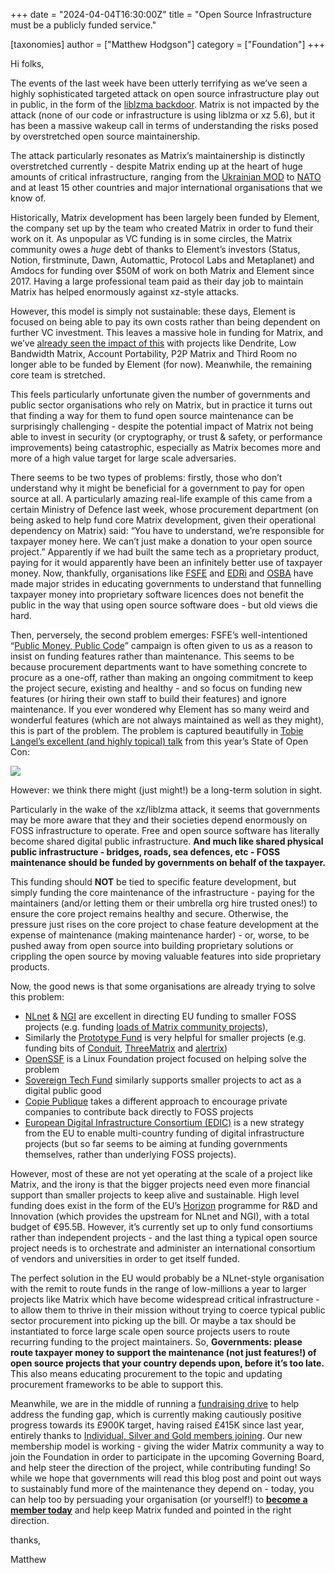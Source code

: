 +++
date = "2024-04-04T16:30:00Z"
title = "Open Source Infrastructure must be a publicly funded service."

[taxonomies]
author = ["Matthew Hodgson"]
category = ["Foundation"]
+++


Hi folks,

The events of the last week have been utterly terrifying as we’ve seen a highly sophisticated targeted attack on open source infrastructure play out in public, in the form of the [liblzma backdoor](https://arstechnica.com/security/2024/04/what-we-know-about-the-xz-utils-backdoor-that-almost-infected-the-world/). Matrix is not impacted by the attack (none of our code or infrastructure is using liblzma or xz 5.6), but it has been a massive wakeup call in terms of understanding the risks posed by overstretched open source maintainership.

<!-- more -->

The attack particularly resonates as Matrix’s maintainership is distinctly overstretched currently - despite Matrix ending up at the heart of huge amounts of critical infrastructure, ranging from the [Ukrainian MOD](https://en.wikipedia.org/wiki/Delta_(situational_awareness_system)) to [NATO](https://innovationhub-act.org/case-studies/ni2ce-messenger/) and at least 15 other countries and major international organisations that we know of.

Historically, Matrix development has been largely been funded by Element, the company set up by the team who created Matrix in order to fund their work on it. As unpopular as VC funding is in some circles, the Matrix community owes a _huge_ debt of thanks to Element’s investors (Status, Notion, firstminute, Dawn, Automattic, Protocol Labs and Metaplanet) and Amdocs for funding over $50M of work on both Matrix and Element since 2017.  Having a large professional team paid as their day job to maintain Matrix has helped enormously against xz-style attacks.

However, this model is simply not sustainable: these days, Element is focused on being able to pay its own costs rather than being dependent on further VC investment. This leaves a massive hole in funding for Matrix, and we’ve [already seen the impact of this](/blog/2023/12/25/the-matrix-holiday-update-2023/#in-other-news) with projects like Dendrite, Low Bandwidth Matrix, Account Portability, P2P Matrix and Third Room no longer able to be funded by Element (for now).  Meanwhile, the remaining core team is stretched.

This feels particularly unfortunate given the number of governments and public sector organisations who rely on Matrix, but in practice it turns out that finding a way for them to fund open source maintenance can be surprisingly challenging - despite the potential impact of Matrix not being able to invest in security (or cryptography, or trust & safety, or performance improvements) being catastrophic, especially as Matrix becomes more and more of a high value target for large scale adversaries.

There seems to be two types of problems: firstly, those who don’t understand why it might be beneficial for a government to pay for open source at all.  A particularly amazing real-life example of this came from a certain Ministry of Defence last week, whose procurement department (on being asked to help fund core Matrix development, given their operational dependency on Matrix) said: “You have to understand, we’re responsible for taxpayer money here. We can’t just make a donation to your open source project.” Apparently if we had built the same tech as a proprietary product, paying for it would apparently have been an infinitely better use of taxpayer money.  Now, thankfully, organisations like [FSFE](https://fsfe.org/) and [EDRi](https://edri.org/) and [OSBA](https://osb-alliance.de/) have made major strides in educating governments to understand that funnelling taxpayer money into proprietary software licences does not benefit the public in the way that using open source software does - but old views die hard.

Then, perversely, the second problem emerges: FSFE’s well-intentioned “[Public Money, Public Code](https://publiccode.eu/)” campaign is often given to us as a reason to insist on funding features rather than maintenance.  This seems to be because procurement departments want to have something concrete to procure as a one-off, rather than making an ongoing commitment to keep the project secure, existing and healthy - and so focus on funding new features (or hiring their own staff to build their features) and ignore maintenance.  If you ever wondered why Element has so many weird and wonderful features (which are not always maintained as well as they might), this is part of the problem.  The problem is captured beautifully in [Tobie Langel’s excellent (and highly topical) talk](https://www.youtube.com/watch?v=oB-v2_YnrHk) from this year’s State of Open Con:

<!-- markdownlint-disable-next-line no-alt-text -->
![](/blog/img/20240404-slide.png)

However: we think there might (just might!) be a long-term solution in sight.

Particularly in the wake of the xz/liblzma attack, it seems that governments may be more aware that they and their societies depend enormously on FOSS infrastructure to operate.  Free and open source software has literally become shared digital public infrastructure.  **And much like shared physical public infrastructure - bridges, roads, sea defences, etc - FOSS maintenance should be funded by governments on behalf of the taxpayer.**

This funding should **NOT** be tied to specific feature development, but simply funding the core maintenance of the infrastructure - paying for the maintainers (and/or letting them or their umbrella org hire trusted ones!) to ensure the core project remains healthy and secure.  Otherwise, the pressure just rises on the core project to chase feature development at the expense of maintenance (making maintenance harder) - or, worse, to be pushed away from open source into building proprietary solutions or crippling the open source by moving valuable features into side proprietary products.

Now, the good news is that some organisations are already trying to solve this problem:

* [NLnet](https://nlnet.nl/) & [NGI](https://www.ngi.eu/about) are excellent in directing EU funding to smaller FOSS projects (e.g. funding [loads of Matrix community projects](https://www.google.com/search?q=site%3Ahttps%3A%2F%2Fnlnet.nl%2Fproject+matrix)),
* Similarly the [Prototype Fund](https://prototypefund.de/) is very helpful for smaller projects (e.g. funding bits of [Conduit](https://prototypefund.de/project/conduit/), [ThreeMatrix](https://prototypefund.de/project/threematrix-eine-bruecke-zwischen-threema-und-dem-matrix-protokoll/) and [alertrix](https://prototypefund.de/project/alertrix/))
* [OpenSSF](https://openssf.org/about/charter/) is a Linux Foundation project focused on helping solve the problem
* [Sovereign Tech Fund](https://www.sovereigntechfund.de/) similarly supports smaller projects to act as a digital public good
* [Copie Publique](https://copiepublique.fr/) takes a different approach to encourage private companies to contribute back directly to FOSS projects
* [European Digital Infrastructure Consortium (EDIC)](https://digital-strategy.ec.europa.eu/en/policies/edic) is a new strategy from the EU to enable multi-country funding of digital infrastructure projects (but so far seems to be aiming at funding governments themselves, rather than underlying FOSS projects).

However, most of these are not yet operating at the scale of a project like Matrix, and the irony is that the bigger projects need even more financial support than smaller projects to keep alive and sustainable.  High level funding does exist in the form of the EU’s [Horizon](https://research-and-innovation.ec.europa.eu/funding/funding-opportunities/funding-programmes-and-open-calls/horizon-europe_en) programme for R&D and Innovation (which provides the upstream for NLnet and NGI), with a total budget of €95.5B. However, it’s currently set up to only fund consortiums rather than independent projects - and the last thing a typical open source project needs is to orchestrate and administer an international consortium of vendors and universities in order to get itself funded.

The perfect solution in the EU would probably be a NLnet-style organisation with the remit to route funds in the range of low-millions a year to larger projects like Matrix which have become widespread critical infrastructure - to allow them to thrive in their mission without trying to coerce typical public sector procurement into picking up the bill. Or maybe a tax should be instantiated to force large scale open source projects users to route recurring funding to the project maintainers. So, **Governments: please route taxpayer money to support the maintenance (not just features!) of open source projects that your country depends upon, before it’s too late.** This also means educating procurement to the topic and updating procurement frameworks to be able to support this.

Meanwhile, we are in the middle of running a [fundraising drive](/blog/2024/01/2024-roadmap-and-fundraiser/) to help address the funding gap, which is currently making cautiously positive progress towards its £900K target, having raised £415K since last year, entirely thanks to [Individual, Silver and Gold members joining](/support/). Our new membership model is working - giving the wider Matrix community a way to join the Foundation in order to participate in the upcoming Governing Board, and help steer the direction of the project, while contributing funding! So while we hope that governments will read this blog post and point out ways to sustainably fund more of the maintenance they depend on - today, you can help too by persuading your organisation (or yourself!) to  **[become a member today](/membership/)** and help keep Matrix funded and pointed in the right direction.

thanks,

Matthew
